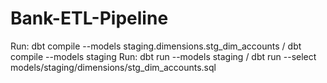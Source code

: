 # Bank-ETL-Pipeline

Run: dbt compile --models staging.dimensions.stg_dim_accounts / dbt compile --models staging
Run: dbt run --models staging / dbt run --select models/staging/dimensions/stg_dim_accounts.sql